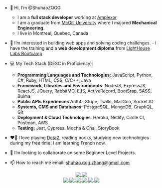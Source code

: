 - 👋 Hi, I’m @ShuhaoZQGG
    - I am a **full stack developer** working at [Amplexor](https://www.amplexor.com/)
    - I am a graduate from [McGill University](https://www.mcgill.ca/) where I majored **Mechanical Engineering**.
    - I live in Montreal, Quebec, Canada
- 👀 I’m interested in building web apps and solving coding challenges. 
      - I have the training and a **web development diploma** from [LightHouse Labs Bootcamp](https://www.lighthouselabs.ca/)

- 💻 My Tech Stack (DESC in Proficiency): 
   - **Programming Languages and Technologies:** JavaScript, Python, C#, Ruby, HTML, CSS, C/C++, Java
   - **Framework, Libraries and Environments:** NodeJS, ExpressJS, ReactJS, JQuery, RabbitMQ, EJS, ActiveRecord, BootSrap, SASS, Bulma
   - **Public APIs Experiences** Auth0, Stripe, Twillo, MailGun, Socket.IO
   - **Systems,  CMS and Databases:** PostgreSQL, MongoDB, GraphQL, Git
   - **Deployment & Cloud Technologies**: Heroku, Netlify, Circle CI, Postman, AWS
   - **Testing:** Jest, Cypress. Mocha & Chai, StoryBook
- :heart_on_fire: I love playing [Dota2](https://www.dota2.com/home), reading books, studying new technologies during my free time. I am learning French now.
- 💞️ I’m looking to collaborate on some Beginner Level Projects.

- 📫 How to reach me email: shuhao.qgg.zhang@gmail.com
<div align="center">
<a href="https://github.com/ShuhaoZQGG/ShuhaoZQGG">
  <img align="center" src="https://github-readme-stats.vercel.app/api?username=ShuhaoZQGG&show_icons=true&theme=cobalt" />
</a>
<a href="https://github.com/ShuhaoZQGG/ShuhaoZQGG">
  <img align="center" src="https://github-readme-stats.vercel.app/api/top-langs/?username=ShuhaoZQGG&langs_count=6&theme=radical" />
</a>
</div>
<div align="center">
<a href="https://github.com/ShuhaoZQGG/MaintenancePro">
  <img align="center" src="https://github-readme-stats.vercel.app/api/pin/?username=ShuhaoZQGG&repo=MaintenancePro&theme=onedark">
</a>
<a href="https://github.com/ShuhaoZQGG/Bubbles-A-food-ordering-app">
  <img align="center" src="https://github-readme-stats.vercel.app/api/pin/?username=ShuhaoZQGG&repo=Bubbles-A-food-ordering-app&theme=synthwave" />
</a>
<a href="https://github.com/ShuhaoZQGG/Scheduler">
  <img align="center" src="https://github-readme-stats.vercel.app/api/pin/?username=ShuhaoZQGG&repo=Scheduler&theme=tokyonight" />
</a>
<a href="https://github.com/ShuhaoZQGG/Jungle">
  <img align="center" src="https://github-readme-stats.vercel.app/api/pin/?username=ShuhaoZQGG&repo=Jungle&theme=merko" />
</a>
<a href="https://github.com/ShuhaoZQGG/Tweeter">
  <img align="center" src="https://github-readme-stats.vercel.app/api/pin/?username=ShuhaoZQGG&repo=Tweeter&theme=highcontrast" />
</a>
<a href="https://github.com/ShuhaoZQGG/Tinyapp">
  <img align="center" src="https://github-readme-stats.vercel.app/api/pin/?username=ShuhaoZQGG&repo=Tinyapp&theme=onedark" />
</a>
</div>


<!---
ShuhaoZQGG/ShuhaoZQGG is a ✨ special ✨ repository because its `README.md` (this file) appears on your GitHub profile.
You can click the Preview link to take a look at your changes.
--->
